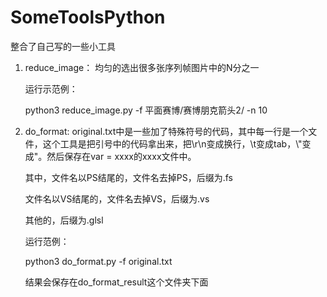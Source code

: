 # SomeToolsPython
整合了自己写的一些小工具

1. reduce_image： 均匀的选出很多张序列帧图片中的N分之一

   运行示范例：

   python3 reduce_image.py -f 平面赛博/赛博朋克箭头2/ -n 10


2. do_format: original.txt中是一些加了特殊符号的代码，其中每一行是一个文件，这个工具是把引号中的代码拿出来，把\r\n变成换行，\t变成tab，\\"变成"。然后保存在var = xxxx的xxxx文件中。

   其中，文件名以PS结尾的，文件名去掉PS，后缀为.fs

   文件名以VS结尾的，文件名去掉VS，后缀为.vs

   其他的，后缀为.glsl

   运行范例：

   python3 do_format.py -f original.txt

   结果会保存在do_format_result这个文件夹下面